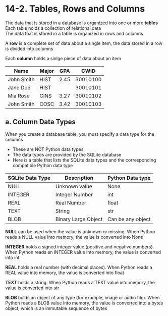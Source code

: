 # 14-2. Tables, Rows and Columns

The data that is stored in a database is organized into one or more **tables**  
Each table holds a collection of relational data  
The data that is stored in a table is organized in rows and columns  

A **row** is a complete set of data about a single item, the data stored in a row is divided into columns  

Each **column** holds a sinlge piece of data about an item

|Name   	| Major  	| GPA  |  CWID  |
|----------------	|--------------	|---------------	| ----------- |
|John Smith   | HIST 	  |  2.45 	| 30010100 |
|  Jane Doe 	|  HIST 	|   	| 30010101 |
|  Mia Rose 	|  CINS 	|  3.27 	| 30010102 |
|  John Smith | COSC    |  3.42   | 30010103 |


## a. Column Data Types
When you create a database table, you must specify a data type for the columns
- These are NOT Python data types
- The data types are provided by the SQLite database
- Here is a table that lists the SQLite data types and the corresponding compatible Python data type

|SQLite Data Type   	| Description  	| Python Data type  |
|--------------------	|--------------	|------------------	|
|NULL   	| Unknown value  	|  None 	|
|  INTEGER 	|  Integer Number 	|   int	|
|  REAL 	|  Real Number 	|  float 	|
|  TEXT 	|  String 	|  str 	|
|  BLOB 	|  Binary Large Object 	|  Can be any object 	|

**NULL** can be used when the value is unknown or missing. When Python reads a NULL value into memory, the value is converted into None  

**INTEGER** holds a signed integer value (positive and negative numbers). When Python reads an INTEGER value into memory, the value is converted into int  

**REAL** holds a real number (with decimal places). When Python reads a REAL value into memory, the value is converted into float  

**TEXT** holds a string. When Python reads a TEXT value into memory, the value is converted into str  

**BLOB** holds an object of any type (for example, image or audio file). When Python reads a BLOB value into memory, the value is converted into a bytes object, which is an immutable sequence of bytes

